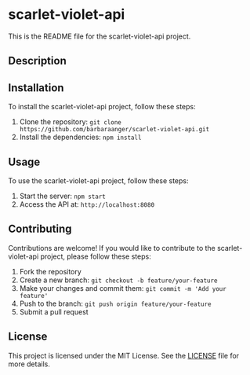 # scarlet-violet-api

This is the README file for the scarlet-violet-api project. 

## Description


## Installation

To install the scarlet-violet-api project, follow these steps:

1. Clone the repository: `git clone https://github.com/barbaraanger/scarlet-violet-api.git`
2. Install the dependencies: `npm install`

## Usage

To use the scarlet-violet-api project, follow these steps:

1. Start the server: `npm start`
2. Access the API at: `http://localhost:8080`

## Contributing

Contributions are welcome! If you would like to contribute to the scarlet-violet-api project, please follow these steps:

1. Fork the repository
2. Create a new branch: `git checkout -b feature/your-feature`
3. Make your changes and commit them: `git commit -m 'Add your feature'`
4. Push to the branch: `git push origin feature/your-feature`
5. Submit a pull request

## License

This project is licensed under the MIT License. See the [LICENSE](LICENSE) file for more details.